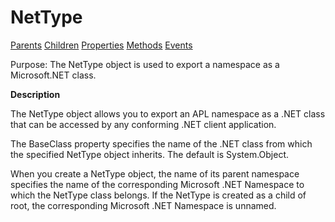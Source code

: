 




<h1 class="heading"><span class="name">NetType</span></h1>

[Parents](../ParentLists/NetType.htm) [Children](../ChildLists/NetType.htm) [Properties](../PropLists/NetType.htm) [Methods](../MethodLists/NetType.htm) [Events](../EventLists/NetType.htm)


Purpose: The NetType object is used to export a namespace as a Microsoft.NET class.


**Description**


The NetType object allows you to export an APL namespace as a .NET class that can be accessed by any conforming .NET client application.



The BaseClass property specifies the name of the .NET class from which the specified NetType object inherits. The default is System.Object.


When you create a NetType object, the name of its parent namespace specifies the name of  the corresponding Microsoft .NET Namespace to which the NetType class belongs. If the NetType is created as a child of root, the corresponding Microsoft .NET Namespace is unnamed.


